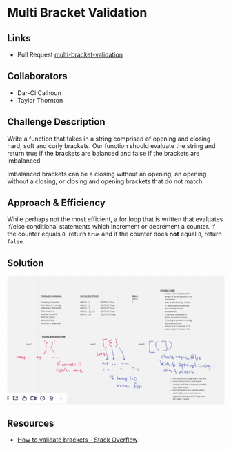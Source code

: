 # Multi Bracket Validation

## Links

- Pull Request [multi-bracket-validation](https://github.com/dcalhoun286/data-structures-and-algorithms/pull/39)

## Collaborators

- Dar-Ci Calhoun
- Taylor Thornton

## Challenge Description

Write a function that takes in a string comprised of opening and closing hard, soft and curly brackets. Our function should evaluate the string and return true if the brackets are balanced and false if the brackets are imbalanced.

Imbalanced brackets can be a closing without an opening, an opening without a closing, or closing and opening brackets that do not match.

## Approach & Efficiency

While perhaps not the most efficient, a for loop that is written that evaluates if/else conditional statements which increment or decrement a counter. If the counter equals `0`, return `true` and if the counter does **not** equal `0`, return `false`.

## Solution

![Whitebaord](assets/multi-bracket-validation.png)

## Resources

- [How to validate brackets - Stack Overflow](https://stackoverflow.com/questions/50318277/how-to-validate-brackets)
